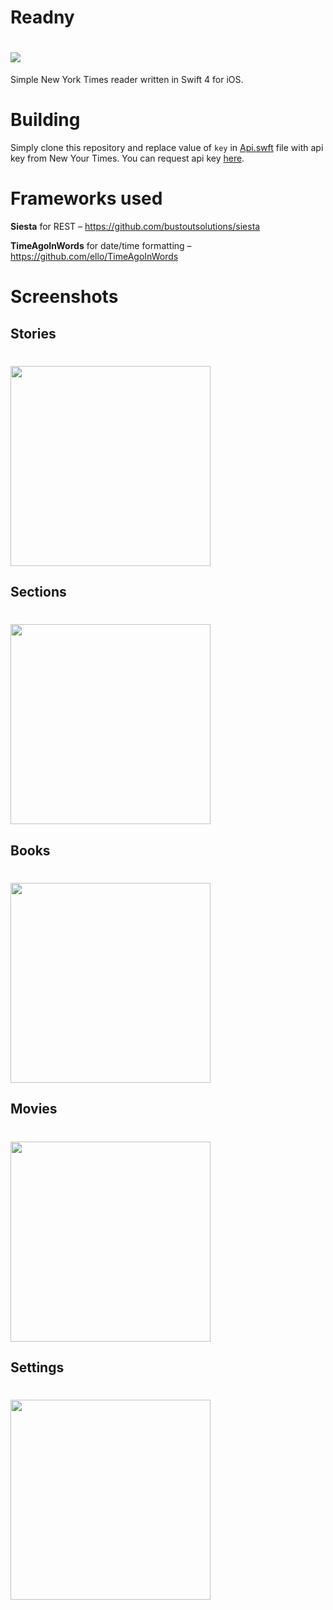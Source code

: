 # Readny
# <img src="https://github.com/mikebfox/readny/raw/master/Screenshots/icon.png">
Simple New York Times reader written in Swift 4 for iOS.

# Building
Simply clone this repository and replace value of ```key``` in [Api.swft](Reader%20for%20NYT/Api.swift) file with api key from New Your Times. You can request api key [here](https://developer.nytimes.com/signup).
# Frameworks used
**Siesta** for REST – https://github.com/bustoutsolutions/siesta

**TimeAgoInWords** for date/time formatting – https://github.com/ello/TimeAgoInWords
# Screenshots
## Stories
# <img src="https://github.com/mikebfox/readny/raw/master/Screenshots/stories.png" width=320>
## Sections
# <img src="https://github.com/mikebfox/readny/raw/master/Screenshots/sections.png" width=320>
## Books
# <img src="https://github.com/mikebfox/readny/raw/master/Screenshots/books.png" width=320>
## Movies
# <img src="https://github.com/mikebfox/readny/raw/master/Screenshots/movies.png" width=320>
## Settings
# <img src="https://github.com/mikebfox/readny/raw/master/Screenshots/settings.png" width=320>
